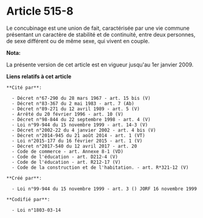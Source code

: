 # Article 515-8

Le concubinage est une union de fait, caractérisée par une vie commune présentant un caractère de stabilité et de continuité,
entre deux personnes, de sexe différent ou de même sexe, qui vivent en couple.

**Nota:**

La présente version de cet article est en vigueur jusqu'au 1er janvier 2009.

**Liens relatifs à cet article**

	**Cité par**:

	  - Décret n°67-290 du 28 mars 1967 - art. 15 bis (V)
	  - Décret n°83-367 du 2 mai 1983 - art. 7 (Ab)
	  - Décret n°89-271 du 12 avril 1989 - art. 5 (V)
	  - Arrêté du 20 février 1996 - art. 10 (V)
	  - Décret n°98-844 du 22 septembre 1998 - art. 4 (V)
	  - Loi n°99-944 du 15 novembre 1999 - art. 14-3 (V)
	  - Décret n°2002-22 du 4 janvier 2002 - art. 4 bis (V)
	  - Décret n°2014-945 du 21 août 2014 - art. 1 (VT)
	  - Loi n°2015-177 du 16 février 2015 - art. 1 (V)
	  - Décret n°2017-540 du 12 avril 2017 - art. 20
	  - Code de commerce - art. Annexe 8-1 (VD)
	  - Code de l'éducation - art. D212-4 (V)
	  - Code de l'éducation - art. R212-17 (V)
	  - Code de la construction et de l'habitation. - art. R*321-12 (V)

	**Créé par**:

	  - Loi n°99-944 du 15 novembre 1999 - art. 3 () JORF 16 novembre 1999

	**Codifié par**:

	  - Loi n°1803-03-14

